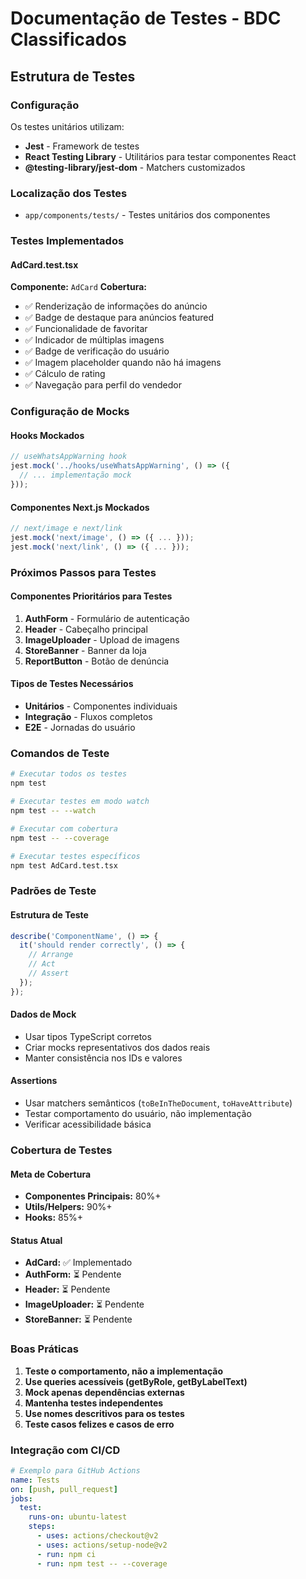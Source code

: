 # Documentação de Testes - BDC Classificados

## Estrutura de Testes

### Configuração
Os testes unitários utilizam:
- **Jest** - Framework de testes
- **React Testing Library** - Utilitários para testar componentes React
- **@testing-library/jest-dom** - Matchers customizados

### Localização dos Testes
- `app/components/tests/` - Testes unitários dos componentes

### Testes Implementados

#### AdCard.test.tsx
**Componente:** `AdCard`
**Cobertura:**
- ✅ Renderização de informações do anúncio
- ✅ Badge de destaque para anúncios featured
- ✅ Funcionalidade de favoritar
- ✅ Indicador de múltiplas imagens
- ✅ Badge de verificação do usuário
- ✅ Imagem placeholder quando não há imagens
- ✅ Cálculo de rating
- ✅ Navegação para perfil do vendedor

### Configuração de Mocks

#### Hooks Mockados
```typescript
// useWhatsAppWarning hook
jest.mock('../hooks/useWhatsAppWarning', () => ({
  // ... implementação mock
}));
```

#### Componentes Next.js Mockados
```typescript
// next/image e next/link
jest.mock('next/image', () => ({ ... }));
jest.mock('next/link', () => ({ ... }));
```

### Próximos Passos para Testes

#### Componentes Prioritários para Testes
1. **AuthForm** - Formulário de autenticação
2. **Header** - Cabeçalho principal
3. **ImageUploader** - Upload de imagens
4. **StoreBanner** - Banner da loja
5. **ReportButton** - Botão de denúncia

#### Tipos de Testes Necessários
- **Unitários** - Componentes individuais
- **Integração** - Fluxos completos
- **E2E** - Jornadas do usuário

### Comandos de Teste

```bash
# Executar todos os testes
npm test

# Executar testes em modo watch
npm test -- --watch

# Executar com cobertura
npm test -- --coverage

# Executar testes específicos
npm test AdCard.test.tsx
```

### Padrões de Teste

#### Estrutura de Teste
```typescript
describe('ComponentName', () => {
  it('should render correctly', () => {
    // Arrange
    // Act  
    // Assert
  });
});
```

#### Dados de Mock
- Usar tipos TypeScript corretos
- Criar mocks representativos dos dados reais
- Manter consistência nos IDs e valores

#### Assertions
- Usar matchers semânticos (`toBeInTheDocument`, `toHaveAttribute`)
- Testar comportamento do usuário, não implementação
- Verificar acessibilidade básica

### Cobertura de Testes

#### Meta de Cobertura
- **Componentes Principais:** 80%+
- **Utils/Helpers:** 90%+  
- **Hooks:** 85%+

#### Status Atual
- **AdCard:** ✅ Implementado
- **AuthForm:** ⏳ Pendente
- **Header:** ⏳ Pendente
- **ImageUploader:** ⏳ Pendente
- **StoreBanner:** ⏳ Pendente

### Boas Práticas

1. **Teste o comportamento, não a implementação**
2. **Use queries acessíveis (getByRole, getByLabelText)**
3. **Mock apenas dependências externas**
4. **Mantenha testes independentes**
5. **Use nomes descritivos para os testes**
6. **Teste casos felizes e casos de erro**

### Integração com CI/CD

```yaml
# Exemplo para GitHub Actions
name: Tests
on: [push, pull_request]
jobs:
  test:
    runs-on: ubuntu-latest
    steps:
      - uses: actions/checkout@v2
      - uses: actions/setup-node@v2
      - run: npm ci
      - run: npm test -- --coverage
``` 